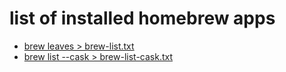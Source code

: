 # list of installed homebrew apps

* [brew leaves > brew-list.txt](brew-list.txt)
* [brew list --cask > brew-list-cask.txt](brew-list-cask.txt)
